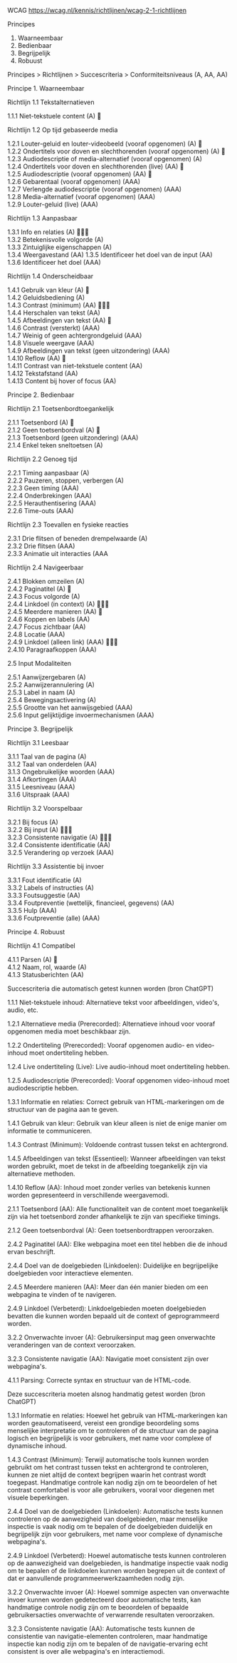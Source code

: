 WCAG
https://wcag.nl/kennis/richtlijnen/wcag-2-1-richtlijnen 

Principes
1. Waarneembaar  
2. Bedienbaar  
3. Begrijpelijk  
4. Robuust  

Principes > Richtlijnen > Succescriteria > Conformiteitsniveaus (A, AA, AA)

Principe 1. Waarneembaar

Richtlijn 1.1 Tekstalternatieven

1.1.1 Niet-tekstuele content (A) 🤖

Richtlijn 1.2 Op tijd gebaseerde media

1.2.1 Louter-geluid en louter-videobeeld (vooraf opgenomen) (A) 🤖  
1.2.2 Ondertitels voor doven en slechthorenden (vooraf opgenomen) (A) 🤖  
1.2.3 Audiodescriptie of media-alternatief (vooraf opgenomen) (A)   
1.2.4 Ondertitels voor doven en slechthorenden (live) (AA) 🤖  
1.2.5 Audiodescriptie (vooraf opgenomen)  (AA) 🤖  
1.2.6 Gebarentaal (vooraf opgenomen) (AAA)   
1.2.7 Verlengde audiodescriptie (vooraf opgenomen) (AAA)  
1.2.8 Media-alternatief (vooraf opgenomen) (AAA)  
1.2.9 Louter-geluid (live) (AAA)  

Richtlijn 1.3 Aanpasbaar

1.3.1 Info en relaties (A) 🤖✋🏼  
1.3.2 Betekenisvolle volgorde (A)  
1.3.3 Zintuiglijke eigenschappen (A)  
1.3.4 Weergavestand (AA)
1.3.5 Identificeer het doel van de input (AA)  
1.3.6 Identificeer het doel (AAA)  

Richtlijn 1.4 Onderscheidbaar

1.4.1 Gebruik van kleur (A) 🤖  
1.4.2 Geluidsbediening (A)  
1.4.3 Contrast (minimum) (AA) 🤖✋🏼  
1.4.4 Herschalen van tekst (AA)  
1.4.5 Afbeeldingen van tekst (AA) 🤖  
1.4.6 Contrast (versterkt) (AAA)   
1.4.7 Weinig of geen achtergrondgeluid (AAA)  
1.4.8 Visuele weergave (AAA)  
1.4.9 Afbeeldingen van tekst (geen uitzondering) (AAA)  
1.4.10 Reflow (AA) 🤖  
1.4.11 Contrast van niet-tekstuele content (AA)  
1.4.12 Tekstafstand (AA)  
1.4.13 Content bij hover of focus (AA)  

Principe 2. Bedienbaar

Richtlijn 2.1 Toetsenbordtoegankelijk

2.1.1 Toetsenbord (A) 🤖  
2.1.2 Geen toetsenbordval (A) 🤖  
2.1.3 Toetsenbord (geen uitzondering) (AAA)   
2.1.4 Enkel teken sneltoetsen (A)  
 
Richtlijn 2.2 Genoeg tijd

2.2.1 Timing aanpasbaar (A)  
2.2.2 Pauzeren, stoppen, verbergen (A)  
2.2.3 Geen timing (AAA)  
2.2.4 Onderbrekingen (AAA)  
2.2.5 Herauthentisering (AAA)  
2.2.6 Time-outs (AAA)  

Richtlijn 2.3 Toevallen en fysieke reacties

2.3.1 Drie flitsen of beneden drempelwaarde (A)  
2.3.2 Drie flitsen (AAA)  
2.3.3 Animatie uit interacties (AAA  

Richtlijn 2.4 Navigeerbaar

2.4.1 Blokken omzeilen (A)  
2.4.2 Paginatitel (A) 🤖   
2.4.3 Focus volgorde (A)   
2.4.4 Linkdoel (in context) (A) 🤖✋🏼  
2.4.5 Meerdere manieren (AA) 🤖  
2.4.6 Koppen en labels (AA)  
2.4.7 Focus zichtbaar (AA)  
2.4.8 Locatie (AAA)  
2.4.9 Linkdoel (alleen link) (AAA) 🤖✋🏼  
2.4.10 Paragraafkoppen (AAA)  

2.5 Input Modaliteiten

2.5.1 Aanwijzergebaren (A)  
2.5.2 Aanwijzerannulering (A)  
2.5.3 Label in naam (A)  
2.5.4 Bewegingsactivering (A)  
2.5.5 Grootte van het aanwijsgebied (AAA)  
2.5.6 Input gelijktijdige invoermechanismen (AAA)  

Principe 3. Begrijpelijk

Richtlijn 3.1 Leesbaar

3.1.1 Taal van de pagina (A)  
3.1.2 Taal van onderdelen (AA)  
3.1.3 Ongebruikelijke woorden (AAA)  
3.1.4 Afkortingen (AAA)   
3.1.5 Leesniveau (AAA)  
3.1.6 Uitspraak (AAA)  

Richtlijn 3.2 Voorspelbaar

3.2.1 Bij focus (A)  
3.2.2 Bij input (A) 🤖✋🏼  
3.2.3 Consistente navigatie (A) 🤖✋🏼  
3.2.4 Consistente identificatie (AA)  
3.2.5 Verandering op verzoek (AAA)  

Richtlijn 3.3 Assistentie bij invoer

3.3.1 Fout identificatie (A)  
3.3.2 Labels of instructies (A)  
3.3.3 Foutsuggestie (AA)  
3.3.4 Foutpreventie (wettelijk, financieel, gegevens) (AA)  
3.3.5 Hulp (AAA)  
3.3.6 Foutpreventie (alle) (AAA)  

Principe 4. Robuust

Richtlijn 4.1 Compatibel

4.1.1 Parsen (A) 🤖  
4.1.2 Naam, rol, waarde (A)  
4.1.3 Statusberichten (AA)  



Succescriteria die automatisch getest kunnen worden (bron ChatGPT)

1.1.1 Niet-tekstuele inhoud: Alternatieve tekst voor afbeeldingen, video's, audio, etc.

1.2.1 Alternatieve media (Prerecorded): Alternatieve inhoud voor vooraf opgenomen media moet beschikbaar zijn.

1.2.2 Ondertiteling (Prerecorded): Vooraf opgenomen audio- en video-inhoud moet ondertiteling hebben.

1.2.4 Live ondertiteling (Live): Live audio-inhoud moet ondertiteling hebben.

1.2.5 Audiodescriptie (Prerecorded): Vooraf opgenomen video-inhoud moet audiodescriptie hebben.

1.3.1 Informatie en relaties: Correct gebruik van HTML-markeringen om de structuur van de pagina aan te geven.

1.4.1 Gebruik van kleur: Gebruik van kleur alleen is niet de enige manier om informatie te communiceren.

1.4.3 Contrast (Minimum): Voldoende contrast tussen tekst en achtergrond.

1.4.5 Afbeeldingen van tekst (Essentieel): Wanneer afbeeldingen van tekst worden gebruikt, moet de tekst in de afbeelding toegankelijk zijn via alternatieve methoden.

1.4.10 Reflow (AA): Inhoud moet zonder verlies van betekenis kunnen worden gepresenteerd in verschillende weergavemodi.

2.1.1 Toetsenbord (AA): Alle functionaliteit van de content moet toegankelijk zijn via het toetsenbord zonder afhankelijk te zijn van specifieke timings.

2.1.2 Geen toetsenbordval (A): Geen toetsenbordtrappen veroorzaken.

2.4.2 Paginatitel (AA): Elke webpagina moet een titel hebben die de inhoud ervan beschrijft.

2.4.4 Doel van de doelgebieden (Linkdoelen): Duidelijke en begrijpelijke doelgebieden voor interactieve elementen.

2.4.5 Meerdere manieren (AA): Meer dan één manier bieden om een ​​webpagina te vinden of te navigeren.

2.4.9 Linkdoel (Verbeterd): Linkdoelgebieden moeten doelgebieden bevatten die kunnen worden bepaald uit de context of geprogrammeerd worden.

3.2.2 Onverwachte invoer (A): Gebruikersinput mag geen onverwachte veranderingen van de context veroorzaken.

3.2.3 Consistente navigatie (AA): Navigatie moet consistent zijn over webpagina's.

4.1.1 Parsing: Correcte syntax en structuur van de HTML-code.


Deze succescriteria moeten alsnog handmatig getest worden (bron ChatGPT)

1.3.1 Informatie en relaties: Hoewel het gebruik van HTML-markeringen kan worden geautomatiseerd, vereist een grondige beoordeling soms menselijke interpretatie om te controleren of de structuur van de pagina logisch en begrijpelijk is voor gebruikers, met name voor complexe of dynamische inhoud.

1.4.3 Contrast (Minimum): Terwijl automatische tools kunnen worden gebruikt om het contrast tussen tekst en achtergrond te controleren, kunnen ze niet altijd de context begrijpen waarin het contrast wordt toegepast. Handmatige controle kan nodig zijn om te beoordelen of het contrast comfortabel is voor alle gebruikers, vooral voor diegenen met visuele beperkingen.

2.4.4 Doel van de doelgebieden (Linkdoelen): Automatische tests kunnen controleren op de aanwezigheid van doelgebieden, maar menselijke inspectie is vaak nodig om te bepalen of de doelgebieden duidelijk en begrijpelijk zijn voor gebruikers, met name voor complexe of dynamische webpagina's.

2.4.9 Linkdoel (Verbeterd): Hoewel automatische tests kunnen controleren op de aanwezigheid van doelgebieden, is handmatige inspectie vaak nodig om te bepalen of de linkdoelen kunnen worden begrepen uit de context of dat er aanvullende programmeerwerkzaamheden nodig zijn.

3.2.2 Onverwachte invoer (A): Hoewel sommige aspecten van onverwachte invoer kunnen worden gedetecteerd door automatische tests, kan handmatige controle nodig zijn om te beoordelen of bepaalde gebruikersacties onverwachte of verwarrende resultaten veroorzaken.

3.2.3 Consistente navigatie (AA): Automatische tests kunnen de consistentie van navigatie-elementen controleren, maar handmatige inspectie kan nodig zijn om te bepalen of de navigatie-ervaring echt consistent is over alle webpagina's en interactiemodi.




















































